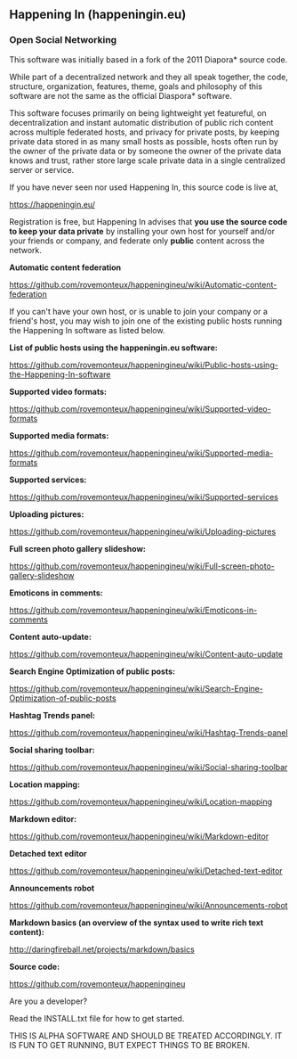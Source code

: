## Happening In (happeningin.eu)

### Open Social Networking

This software was initially based in a fork of the 2011 Diapora* source code.

While part of a decentralized network and they all speak together, the code, structure, organization, features, theme, goals and philosophy of this software are not the same as the official Diaspora* software.

This software focuses primarily on being lightweight yet featureful, on decentralization and instant automatic distribution of public rich content across multiple federated hosts, and privacy for private posts, by keeping private data stored in as many small hosts as possible, hosts often run by the owner of the private data or by someone the owner of the private data knows and trust, rather store large scale private data in a single centralized server or service.

If you have never seen nor used Happening In, this source code is live at,

https://happeningin.eu/

Registration is free, but Happening In advises that **you use the source code to keep your data private** by installing your own host for yourself and/or your friends or company, and federate only **public** content across the network.

**Automatic content federation**

https://github.com/rovemonteux/happeningineu/wiki/Automatic-content-federation

If you can't have your own host, or is unable to join your company or a friend's host, you may wish to join one of the existing public hosts running the Happening In software as listed below.

**List of public hosts using the happeningin.eu software:** 

https://github.com/rovemonteux/happeningineu/wiki/Public-hosts-using-the-Happening-In-software

**Supported video formats:**

https://github.com/rovemonteux/happeningineu/wiki/Supported-video-formats

**Supported media formats:**

https://github.com/rovemonteux/happeningineu/wiki/Supported-media-formats

**Supported services:**

https://github.com/rovemonteux/happeningineu/wiki/Supported-services

**Uploading pictures:**

https://github.com/rovemonteux/happeningineu/wiki/Uploading-pictures

**Full screen photo gallery slideshow:**

https://github.com/rovemonteux/happeningineu/wiki/Full-screen-photo-gallery-slideshow

**Emoticons in comments:**

https://github.com/rovemonteux/happeningineu/wiki/Emoticons-in-comments

**Content auto-update:**

https://github.com/rovemonteux/happeningineu/wiki/Content-auto-update

**Search Engine Optimization of public posts:**

https://github.com/rovemonteux/happeningineu/wiki/Search-Engine-Optimization-of-public-posts

**Hashtag Trends panel:**

https://github.com/rovemonteux/happeningineu/wiki/Hashtag-Trends-panel

**Social sharing toolbar:**

https://github.com/rovemonteux/happeningineu/wiki/Social-sharing-toolbar

**Location mapping:**

https://github.com/rovemonteux/happeningineu/wiki/Location-mapping

**Markdown editor:**

https://github.com/rovemonteux/happeningineu/wiki/Markdown-editor

**Detached text editor**

https://github.com/rovemonteux/happeningineu/wiki/Detached-text-editor

**Announcements robot**

https://github.com/rovemonteux/happeningineu/wiki/Announcements-robot

**Markdown basics (an overview of the syntax used to write rich text content):**

http://daringfireball.net/projects/markdown/basics

**Source code:**

https://github.com/rovemonteux/happeningineu

Are you a developer?

Read the INSTALL.txt file for how to get started.

THIS IS ALPHA SOFTWARE AND SHOULD BE TREATED ACCORDINGLY. IT IS FUN TO GET RUNNING, BUT EXPECT THINGS TO BE BROKEN.
